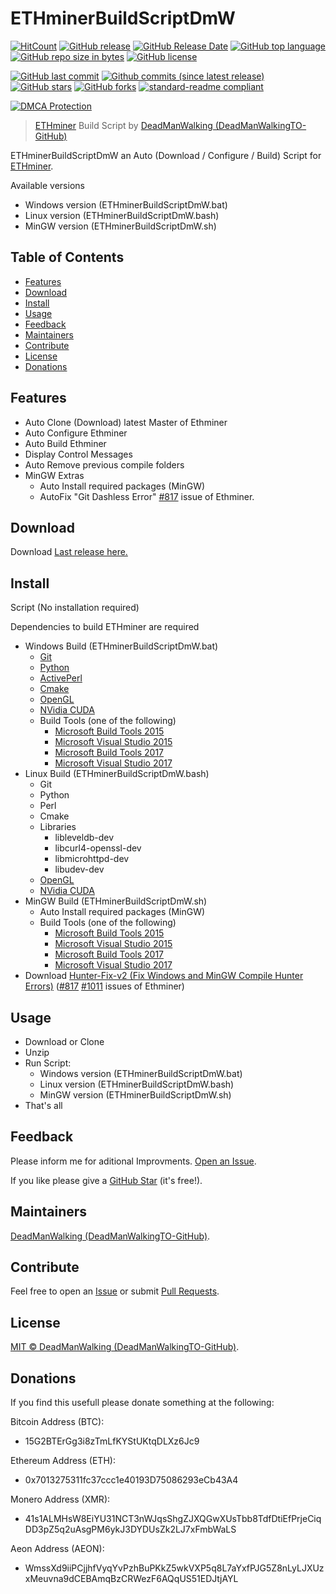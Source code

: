 # ETHminerBuildScriptDmW
[![HitCount](http://hits.dwyl.io/DeadManWalkingTO/ETHminerBuildScriptDmW.svg)](../../)
[![GitHub release](https://img.shields.io/github/release/DeadManWalkingTO/ETHminerBuildScriptDmW/all.svg)](../../releases/latest)
[![GitHub Release Date](https://img.shields.io/github/release-date-pre/DeadManWalkingTO/ETHminerBuildScriptDmW.svg)](../../releases/latest)
[![GitHub top language](https://img.shields.io/github/languages/top/DeadManWalkingTO/ETHminerBuildScriptDmW.svg)](../../)
[![GitHub repo size in bytes](https://img.shields.io/github/repo-size/DeadManWalkingTO/ETHminerBuildScriptDmW.svg)](../../)
[![GitHub license](https://img.shields.io/github/license/DeadManWalkingTO/ETHminerBuildScriptDmW.svg)](./LICENSE)

[![GitHub last commit](https://img.shields.io/github/last-commit/DeadManWalkingTO/ETHminerBuildScriptDmW.svg)](../../)
[![Github commits (since latest release)](https://img.shields.io/github/commits-since/DeadManWalkingTO/ETHminerBuildScriptDmW/latest.svg)](../../)
[![GitHub stars](https://img.shields.io/github/stars/DeadManWalkingTO/ETHminerBuildScriptDmW.svg)](../../stargazers)
[![GitHub forks](https://img.shields.io/github/forks/DeadManWalkingTO/ETHminerBuildScriptDmW.svg)](../../network)
[![standard-readme compliant](https://img.shields.io/badge/readme%20style-standard-ETHminerBuildScriptDmW.svg)](./README.md)

[![DMCA Protection](https://images.dmca.com/Badges/dmca_protected_sml_120d.png)](./LICENSE)
> [ETHminer](https://github.com/ethereum-mining/ethminer) Build Script by [DeadManWalking (DeadManWalkingTO-GitHub)](https://github.com/DeadManWalkingTO)

ETHminerBuildScriptDmW an Auto (Download / Configure / Build) Script for [ETHminer](https://github.com/ethereum-mining/ethminer).

Available versions
* Windows version (ETHminerBuildScriptDmW.bat)
* Linux version (ETHminerBuildScriptDmW.bash)
* MinGW version (ETHminerBuildScriptDmW.sh)

## Table of Contents
- [Features](#features)
- [Download](#download)
- [Install](#install)
- [Usage](#usage)
- [Feedback](#feedback)
- [Maintainers](#maintainers)
- [Contribute](#contribute)
- [License](#license)
- [Donations](#donations)

## Features
- Auto Clone (Download) latest Master of Ethminer
- Auto Configure Ethminer
- Auto Build Ethminer
- Display Control Messages
- Auto Remove previous compile folders 
- MinGW Extras
  - Auto Install required packages (MinGW)
  - AutoFix "Git Dashless Error" [#817](https://github.com/ethereum-mining/ethminer/issues/817) issue of Ethminer.

## Download
Download [Last release here.](../../releases/latest)

## Install
Script (No installation required)

Dependencies to build ETHminer are required
* Windows Build (ETHminerBuildScriptDmW.bat)
  * [Git](https://github.com/git-for-windows/git/releases/download/v2.16.2.windows.1/Git-2.16.2-64-bit.exe)
  * [Python](https://www.python.org/ftp/python/3.6.4/python-3.6.4-amd64.exe)
  * [ActivePerl](http://downloads.activestate.com/ActivePerl/releases/5.24.3.2404/ActivePerl-5.24.3.2404-MSWin32-x64-404865.exe)
  * [Cmake](https://cmake.org/files/v3.11/cmake-3.11.0-rc2-win64-x64.msi)
  * [OpenGL](https://www.khronos.org/opengl/wiki/Getting_Started)
  * [NVidia CUDA](https://developer.nvidia.com/cuda-downloads)
  * Build Tools (one of the following)
    * [Microsoft Build Tools 2015](https://www.microsoft.com/en-us/download/details.aspx?id=48159)
    * [Microsoft Visual Studio 2015](https://www.visualstudio.com/vs/older-downloads/)
    * [Microsoft Build Tools 2017](https://www.visualstudio.com/downloads/#build-tools-for-visual-studio-2017)
    * [Microsoft Visual Studio 2017](https://www.visualstudio.com/downloads/#build-tools-for-visual-studio-2017)
* Linux Build (ETHminerBuildScriptDmW.bash)
  * Git
  * Python
  * Perl
  * Cmake
  * Libraries
    * libleveldb-dev
    * libcurl4-openssl-dev
    * libmicrohttpd-dev
    * libudev-dev
  * [OpenGL](https://www.khronos.org/opengl/wiki/Getting_Started)
  * [NVidia CUDA](https://developer.nvidia.com/cuda-downloads)
* MinGW Build (ETHminerBuildScriptDmW.sh)
  * Auto Install required packages (MinGW)
  * Build Tools (one of the following)
    * [Microsoft Build Tools 2015](https://www.microsoft.com/en-us/download/details.aspx?id=48159)
    * [Microsoft Visual Studio 2015](https://www.visualstudio.com/vs/older-downloads/)
    * [Microsoft Build Tools 2017](https://www.visualstudio.com/downloads/#build-tools-for-visual-studio-2017)
    * [Microsoft Visual Studio 2017](https://www.visualstudio.com/downloads/#build-tools-for-visual-studio-2017)
* Download [Hunter-Fix-v2 (Fix Windows and MinGW Compile Hunter Errors)](https://mega.nz/#F!GAF20C5Q!-c20bK3NElhaaPgdExhh-A) ([#817](https://github.com/ethereum-mining/ethminer/issues/817) [#1011](https://github.com/ethereum-mining/ethminer/issues/1011) issues of Ethminer)

## Usage
* Download or Clone
* Unzip
* Run Script:
  * Windows version (ETHminerBuildScriptDmW.bat)
  * Linux version (ETHminerBuildScriptDmW.bash)
  * MinGW version (ETHminerBuildScriptDmW.sh)
* That's all

## Feedback
Please inform me for aditional Improvments. [Open an Issue](../../issues).

If you like please give a [GitHub Star](../../stargazers) (it's free!).

## Maintainers
[DeadManWalking (DeadManWalkingTO-GitHub)](https://github.com/DeadManWalkingTO).

## Contribute
Feel free to open an [Issue](../../issues/new) or submit [Pull Requests](../../pulls).

## License
[MIT © DeadManWalking (DeadManWalkingTO-GitHub)](./LICENSE).

## Donations
If you find this usefull please donate something at the following:

Bitcoin Address (BTC):
* 15G2BTErGg3i8zTmLfKYStUKtqDLXz6Jc9

Ethereum Address (ETH):
* 0x7013275311fc37ccc1e40193D75086293eCb43A4

Monero Address (XMR):
* 41s1ALMHsW8EiYU31NCT3nWJqsShgZJXQGwXUsTbb8TdfDtiEfPrjeCiqDD3pZ5q2uAsgPM6ykJ3DYDUsZk2LJ7xFmbWaLS

Aeon Address (AEON):
* WmssXd9iiPCjjhfVyqYvPzhBuPKkZ5wkVXP5q8L7aYxfPJG5Z8nLyLJXUzxMeuvna9dCEBAmqBzCRWezF6AQqUS51EDJtjAYL
